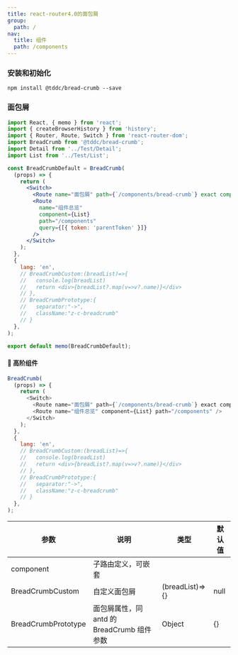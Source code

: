 ```yaml
---
title: react-router4.0的面包屑
group:
  path: /
nav:
  title: 组件
  path: /components
---
```


### 安装和初始化

```
npm install @tddc/bread-crumb --save
```

### 面包屑

```jsx
import React, { memo } from 'react';
import { createBrowserHistory } from 'history';
import { Router, Route, Switch } from 'react-router-dom';
import BreadCrumb from '@tddc/bread-crumb';
import Detail from '../Test/Detail';
import List from '../Test/List';

const BreadCrumbDefault = BreadCrumb(
  (props) => {
    return (
      <Switch>
        <Route name="面包屑" path={`/components/bread-crumb`} exact component={Detail} />
        <Route
          name="组件总览"
          component={List}
          path="/components"
          query={[{ token: 'parentToken' }]}
        />
      </Switch>
    );
  },
  {
    lang: 'en',
    // BreadCrumbCustom:(breadList)=>{
    //   console.log(breadList)
    //   return <div>{breadList?.map(v=>v?.name)}</div>
    // },
    // BreadCrumbPrototype:{
    //   separator:"->",
    //   className:"z-c-breadcrumb"
    // }
  },
);

export default memo(BreadCrumbDefault);
```

#### 🚀 高阶组件

```javascript
BreadCrumb(
  (props) => {
    return (
      <Switch>
        <Route name="面包屑" path={`/components/bread-crumb`} exact component={Detail} />
        <Route name="组件总览" component={List} path="/components" />
      </Switch>
    );
  },
  {
    lang: 'en',
    // BreadCrumbCustom:(breadList)=>{
    //   console.log(breadList)
    //   return <div>{breadList?.map(v=>v?.name)}</div>
    // },
    // BreadCrumbPrototype:{
    //   separator:"->",
    //   className:"z-c-breadcrumb"
    // }
  },
);
```

| 参数                | 说明                                       | 类型            | 默认值 |
| ------------------- | ------------------------------------------ | --------------- | ------ |
| component           | 子路由定义，可嵌套                         |                 |        |
| BreadCrumbCustom    | 自定义面包屑                               | (breadList)=>{} | null   |
| BreadCrumbPrototype | 面包屑属性，同 antd 的 BreadCrumb 组件参数 | Object          | {}     |
